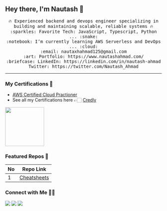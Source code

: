 ## Hey there, I'm Nautash 👋

<!-- <img src="https://raw.githubusercontent.com/saadpasta/saadpasta/master/Banner%20.png"/> -->
<!--  <hr></hr> -->

<p align="center">
  <samp>
    🔥 Experienced backend and devops engineer specializing in building and maintaining scalable, reliable systems 🔥 <br>
    :sparkles: Favorite Tech: JavaScript, Typescript, Python ... :snake: <br>
    :notebook: I’m currently learning AWS Serverless and DevOps ... :cloud: <br>
    :email:	nautaxhahmad125@gmail.com <br>
    :art: Portfolio: https://www.nautashahmad.com/ <br>
    :briefcase: LinkedIn: https://linkedin.com/in/nautash-ahmad <br>
                Twitter: https://twitter.com/Nautash_Ahmad
  </samp>
</p>

<hr></hr>


###  **My Certifications 🏅**
- [AWS Certified Cloud Practioner](https://www.credly.com/badges/a9d6b567-24b6-44bc-a4c8-b9f814db3962/)
- See all my Certifications here 👉🏻 [Credly](https://www.credly.com/users/nautash-ahmad/badges)
<p align="left">
  <img src="https://images.credly.com/size/340x340/images/00634f82-b07f-4bbd-a6bb-53de397fc3a6/image.png" width="125" height="125">
</p>

### Featured Repos 🌟

| No  | Repo Link |
| --- | ----------- |
| 1 | [Cheatsheets ](https://github.com/n4u77i/Cheatsheets) |

### **Connect with Me 🤝🏻**

<p align="left">
  <a href="https://www.linkedin.com/in/nautash-ahmad/"><img src="https://img.shields.io/badge/-Nautash%20Ahmad-0077B5?style=flat&logo=Linkedin&logoColor=white"/></a>
  <a href="mailto:nautaxhahmad125@gmail.com"><img src="https://img.shields.io/badge/-Nautash%20Ahmad-D14836?style=flat&logo=Gmail&logoColor=white"/></a>
  <a href="https://leetcode.com/Nautash/"><img src="https://img.shields.io/badge/-Nautash-00000?style=flat&logo=Leetcode&logoColor=yellow"/></a>
</p>
